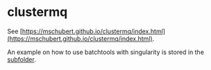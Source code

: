 # clustermq 

See [https://mschubert.github.io/clustermq/index.html](https://mschubert.github.io/clustermq/index.html).

An example on how to use batchtools with singularity is stored in the [subfolder](example). 
